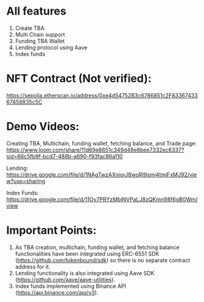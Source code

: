 # All features
1. Create TBA
2. Multi Chain support
3. Funding TBA Wallet
4. Lending protocol using Aave
5. Index funds
   
# NFT Contract (Not verified):
https://sepolia.etherscan.io/address/0xe4d54752B3c6786851c2F8336743367458835c5C

# Demo Videos:

Creating TBA, Multichain, funding wallet, fetching balance, and Trade page: https://www.loom.com/share/11d69e8651c349d48e6bee7332ec6337?sid=66c5fb9f-bcd7-488b-a690-f93fac86a110

Lending: https://drive.google.com/file/d/1NAgTwzAXniorJ8woRI9smj4tmiFxMJ92/view?usp=sharing

Index Funds: https://drive.google.com/file/d/11Oy7PRYzMbjNVPaLJ8zQKmn98f6gB0Wm/view

# Important Points:

1. As TBA creation, multichain, funding wallet, and fetching balance functionalities have been integrated using ERC-6551 SDK (https://github.com/tokenbound/sdk) so there is no separate contract address for it.
2. Lending functionality is also integrated using Aave SDK (https://github.com/aave/aave-utilities).
3. Index funds implemented using Binance API (https://api.binance.com/api/v3).
